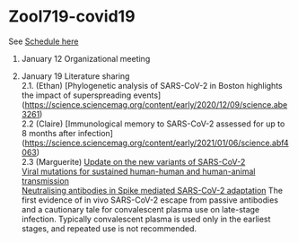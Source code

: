 # Zool719-covid19

See [Schedule here](https://docs.google.com/spreadsheets/d/1NJWmhJHhY_MuPiSu9Oii1-UA2HYzqlfMRqr88NlKtHs/edit#gid=0)

1. January 12 Organizational meeting

2. January 19 Literature sharing  
    2.1. (Ethan) [Phylogenetic analysis of SARS-CoV-2 in Boston highlights the impact of superspreading events]
(https://science.sciencemag.org/content/early/2020/12/09/science.abe3261)  
    2.2 (Claire) [Immunological memory to SARS-CoV-2 assessed for up to 8 months after infection]
(https://science.sciencemag.org/content/early/2021/01/06/science.abf4063)  
    2.3 (Marguerite) [Update on the new variants of SARS-CoV-2](./2.3.SARS-CoV-2%20%UK%20%SA%20%Variants%20%HiPAM%20%1_7_21.pdf")   
    [Viral mutations for sustained human-human and human-animal transmission](https://virological.org/t/mutations-arising-in-sars-cov-2-spike-on-sustained-human-to-human-transmission-and-human-to-animal-passage/578)  
    [Neutralising antibodies in Spike mediated SARS-CoV-2 adaptation](https://doi.org/10.1101/2020.12.05.20241927) The first evidence of in vivo SARS-CoV-2 escape from passive antibodies and a cautionary tale for convalescent plasma use on late-stage infection. Typically convalescent plasma is used only in the earliest stages, and repeated use is not recommended.   
    
